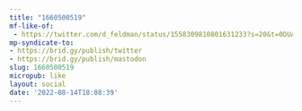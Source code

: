 ```yaml
---
title: "1660500519"
mf-like-of:
 - https://twitter.com/d_feldman/status/1558309810801631233?s=20&t=0DUAxClrEj7zy_bOW-1HuA
mp-syndicate-to:
- https://brid.gy/publish/twitter
- https://brid.gy/publish/mastodon
slug: 1660500519
micropub: like
layout: social
date: '2022-08-14T18:08:39'
---
```

